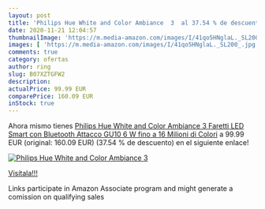 ```yaml
---
layout: post
title: 'Philips Hue White and Color Ambiance  3  al 37.54 % de descuento'
date: 2020-11-21 12:04:57
thumbnailImage: 'https://m.media-amazon.com/images/I/41qo5HNglaL._SL200_.jpg'
images: [ 'https://m.media-amazon.com/images/I/41qo5HNglaL._SL200_.jpg' ]
comments: true
category: ofertas
author: ring
slug: B07XZTGFW2
description:
actualPrice: 99.99 EUR
comparePrice: 160.09 EUR
inStock: true
---
```


Ahora mismo tienes [Philips Hue White and Color Ambiance  3 Faretti LED Smart  con Bluetooth  Attacco GU10  6 W  fino a 16 Milioni di Colori](https://www.amazon.it/dp/B07XZTGFW2/?tag=tolees00-21) a 99.99 EUR (original: 160.09 EUR) (37.54 %  de descuento) en el siguiente enlace!

[![Philips Hue White and Color Ambiance  3 ](https://m.media-amazon.com/images/I/41qo5HNglaL._SL200_.jpg)](https://www.amazon.it/dp/B07XZTGFW2/?tag=tolees00-21)

[Visítala!!!](https://www.amazon.it/dp/B07XZTGFW2/?tag=tolees00-21)

Links participate in Amazon Associate program and might generate a comission on qualifying sales
